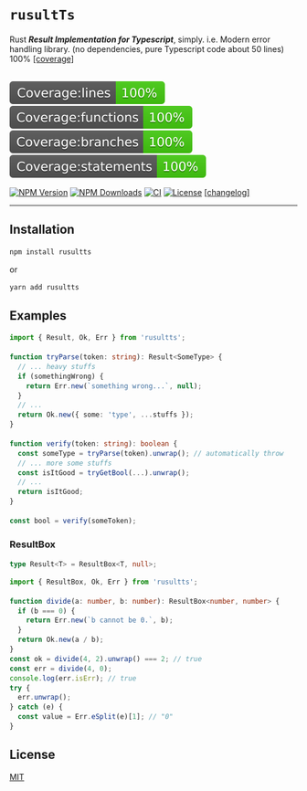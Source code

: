 # `rusultTs`

Rust **_Result Implementation for Typescript_**, simply. i.e. Modern error handling library. (no dependencies, pure Typescript code about 50 lines) 100% [[coverage]](https://github.com/just-do-halee/rusultts/actions/workflows/main.yml)
<br>
<br>

![Coverage lines](./badges/badge-lines.svg)
![Coverage functions](./badges/badge-functions.svg)
![Coverage branches](./badges/badge-branches.svg)
![Coverage statements](./badges/badge-statements.svg)

[![NPM Version][npm-image]][npm-url]
[![NPM Downloads][downloads-image]][downloads-url]
[![CI](https://github.com/just-do-halee/rusultts/actions/workflows/main.yml/badge.svg)](https://github.com/just-do-halee/rusultts/actions/workflows/main.yml)
[![License][license-image]][license-url]
[[changelog]](CHANGELOG.md)

---

## **Installation**<br>

```js
npm install rusultts
```

or

```js
yarn add rusultts
```

## **Examples**<br>

```ts
import { Result, Ok, Err } from 'rusultts';

function tryParse(token: string): Result<SomeType> {
  // ... heavy stuffs
  if (somethingWrong) {
    return Err.new(`something wrong...`, null);
  }
  // ...
  return Ok.new({ some: 'type', ...stuffs });
}

function verify(token: string): boolean {
  const someType = tryParse(token).unwrap(); // automatically throw
  // ... more some stuffs
  const isItGood = tryGetBool(...).unwrap();
  // ...
  return isItGood;
}

const bool = verify(someToken);
```

### ResultBox

```ts
type Result<T> = ResultBox<T, null>;
```

```ts
import { ResultBox, Ok, Err } from 'rusultts';

function divide(a: number, b: number): ResultBox<number, number> {
  if (b === 0) {
    return Err.new(`b cannot be 0.`, b);
  }
  return Ok.new(a / b);
}
const ok = divide(4, 2).unwrap() === 2; // true
const err = divide(4, 0);
console.log(err.isErr); // true
try {
  err.unwrap();
} catch (e) {
  const value = Err.eSplit(e)[1]; // "0"
}
```

## **License**<br>

[MIT](LICENSE)

[npm-image]: https://img.shields.io/npm/v/rusultts.svg
[npm-url]: https://npmjs.org/package/rusultts
[downloads-image]: https://img.shields.io/npm/dm/rusultts.svg
[downloads-url]: https://npmcharts.com/compare/rusultts?minimal=true
[license-url]: https://opensource.org/licenses/MIT
[license-image]: https://img.shields.io/npm/l/rusultts
